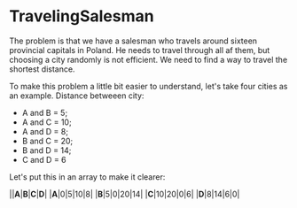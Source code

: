 # TravelingSalesman

The problem is that we have a salesman who travels around sixteen provincial capitals in Poland. He needs to travel through all af them, but choosing a city randomly is not efficient. We need to find a way to travel the shortest distance.

To make this problem a little bit easier to understand, let's take four cities as an example. Distance betweeen city:
<ul><li>A and B = 5;</li>
 <li>A and C = 10;</li>
 <li>A and D = 8;</li>
 <li>B and C = 20;</li>
 <li>B and D = 14;</li>
 <li>C and D = 6</li></ul>
 
Let's put this in an array to make it clearer:
 
||**A**|**B**|**C**|**D**|
|**A**|0|5|10|8|
|**B**|5|0|20|14|
|**C**|10|20|0|6|
|**D**|8|14|6|0|
